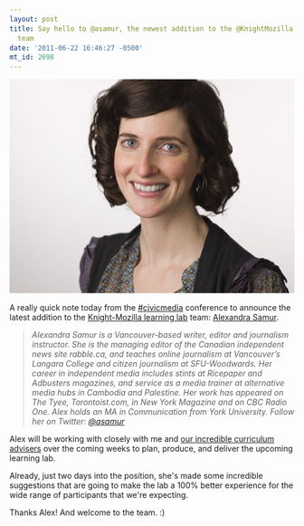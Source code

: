 ```yaml
---
layout: post
title: Say hello to @asamur, the newest addition to the @KnightMozilla learning lab
  team
date: '2011-06-22 16:46:27 -0500'
mt_id: 2698
---
```


<img src="/files/alexandra-samur.jpg" />

A really quick note today from the [#civicmedia](http://civic.mit.edu/conference2011) conference to announce the latest addition to the [Knight-Mozilla learning lab](http://www.phillipadsmith.com/2011/06/knight-mozilla-learning-lab-heats-up-lectures-by-azaaza-burtherman-codepo8-jeresig-jeffjarvis-evanatwired-many-more.html) team: [Alexandra Samur](http://twitter.com/asamur).

> _Alexandra Samur is a Vancouver-based writer, editor and journalism instructor. She is the managing editor of the Canadian independent news site rabble.ca, and teaches online journalism at Vancouver’s Langara College and citizen journalism at SFU-Woodwards. Her career in independent media includes stints at Ricepaper and Adbusters magazines, and service as a media trainer at alternative media hubs in Cambodia and Palestine. Her work has appeared on The Tyee, Torontoist.com, in New York Magazine and on CBC Radio One. Alex holds an MA in Communication from York University. Follow her on Twitter: [@asamur](http://twitter.com/asamur)_

Alex will be working with closely with me and [our incredible curriculum advisers](http://www.phillipadsmith.com/2011/06/bringing-out-the-big-guns-emilybell-richgor-reporterslab-to-advise-on-knightmozilla-learning-lab-curriculum.html) over the coming weeks to plan, produce, and deliver the upcoming learning lab.

Already, just two days into the position, she's made some incredible suggestions that are going to make the lab a 100% better experience for the wide range of participants that we're expecting.

Thanks Alex! And welcome to the team.  :)
